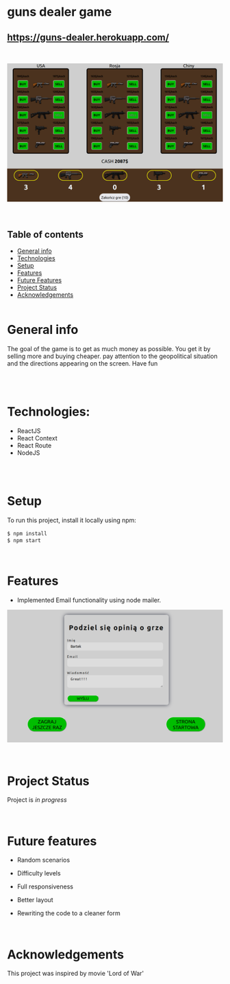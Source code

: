 

# guns dealer game

## https://guns-dealer.herokuapp.com/

<br>

![homePage](./img/main1.png)

<br>

## Table of contents

- [General info](#general-info)
- [Technologies](#technologies)
- [Setup](#setup)
- [Features](#features)
- [Future Features](#future-features)
- [Project Status](#Projects)
- [Acknowledgements](#acknowledgements)
  <br>
  <br>

# General info

The goal of the game is to get as much money as possible. You get it by selling more and buying cheaper. pay attention to the geopolitical situation and the directions appearing on the screen. Have fun
<br>
<br>

<br>

# Technologies:

- ReactJS
- React Context
- React Route
- NodeJS

<br>

<br>

# Setup

To run this project, install it locally using npm:

```
$ npm install
$ npm start
```
</br>

# Features

- Implemented Email functionality using node mailer.

![mail](./img/end.png)



<br>

# Project Status

Project is _in progress_

</br>

# Future features

- Random scenarios

- Difficulty levels

- Full responsiveness

- Better layout

- Rewriting the code to a cleaner form

</br>

# Acknowledgements

This project was inspired by movie 'Lord of War'
